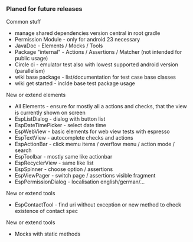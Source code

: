 ### Planed for future releases

Common stuff

* manage shared dependencies version central in root gradle
* Permission Module - only for android 23 necessary
* JavaDoc - Elements / Mocks / Tools
* Package "internal" - Actions / Assertions / Matcher (not intended for public usage)
* Circle ci - emulator test also with lowest supported android version (parallelism)
* wiki base package - list/documentation for test case base classes
* wiki get started - inclde base test package usage

New or extend elements

* All Elements - ensure for mostly all a actions and checks, that the view is currently shown on screen
* EspListDialog - dialog with button list
* EspDateTimePicker - select date time
* EspWebView - basic elements for web view tests with espresso
* EspTextView - autocomplete checks and actions
* EspActionBar - click memu items / overflow menu / action mode / search
* EspToolbar - mostly same like actionbar
* EspRecyclerView - same like list
* EspSpinner - choose option / assertions
* EspViewPager - switch page / assertions visible fragment
* EspPermissionDialog - localisation english/german/...

New or extend tools

* EspContactTool - find uri without exception or new method to check existence of contact spec

New or extend tools

* Mocks with static methods